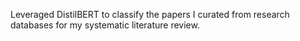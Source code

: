 Leveraged DistilBERT to classify the papers I curated from research databases for my systematic literature review.
